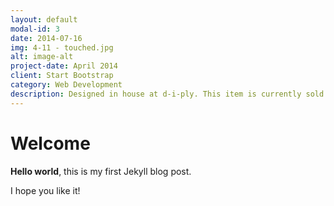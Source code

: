 ```yaml
---
layout: default
modal-id: 3
date: 2014-07-16
img: 4-11 - touched.jpg
alt: image-alt
project-date: April 2014
client: Start Bootstrap
category: Web Development
description: Designed in house at d-i-ply. This item is currently sold as a kit only. The unit comes with all the parts, instructions and materials. There is some sanding required to clean the edges. The timber comes unsealed and varnish is provided for application.This kit requires gluing.
---
```


# Welcome

**Hello world**, this is my first Jekyll blog post.

I hope you like it!